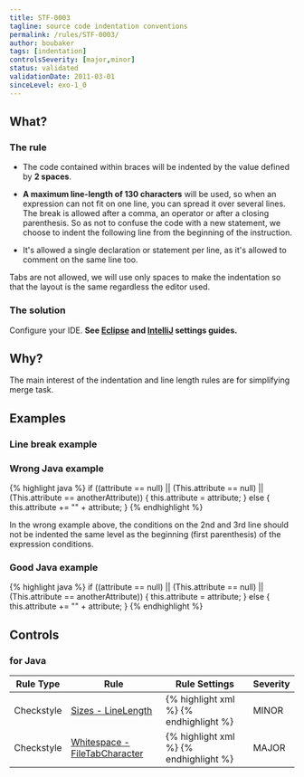 ```yaml
---
title: STF-0003
tagline: source code indentation conventions
permalink: /rules/STF-0003/
author: boubaker
tags: [indentation]
controlsSeverity: [major,minor]
status: validated
validationDate: 2011-03-01
sinceLevel: exo-1_0
---
```


<a name="what"></a>
## What?

### <i class="fa fa-info-circle"></i> The rule

  * The code contained within braces will be indented by the value defined by **2 spaces**.

  * **A maximum line-length of 130 characters** will be used, so when an expression can not fit on one line, you can spread it over
 several lines. The break is allowed after a comma, an operator or after a closing parenthesis. So as not to confuse the code
 with a new statement, we choose to indent the following line from the beginning of the instruction.

  * It's allowed a single declaration or statement per line, as it's allowed to comment on the same line too.

<div class="alert alert-danger" role="alert"><i class="fa fa-minus-circle pull-right"></i>
Tabs are not allowed, we will use only spaces to make the indentation so that the layout is the same regardless the editor used.
</div>

### <i class="fa fa-lightbulb-o"></i> The solution

Configure your IDE. **See [Eclipse](/docs/ide/eclipse/settings/) and [IntelliJ](/docs/ide/intellij/settings/) settings guides.**

<a name="why"></a>
## Why?

The main interest of the indentation and line length rules are for simplifying merge task.

<a name="examples"></a>
## Examples

### Line break example

<div class="panel panel-danger">
  <div class="panel-heading">
    <h3 class="panel-title"><i class="fa fa-thumbs-down pull-right"></i> Wrong Java example</h3>
  </div>
  <div class="panel-body">

{% highlight java %}
    if ((attribute == null)
       || (This.attribute == null)
       || (This.attribute == anotherAttribute)) {
      this.attribute = attribute;
    }
    else {
      this.attribute += "" + attribute;
    }
{% endhighlight %}

In the wrong example above, the conditions on the 2nd and 3rd line should not be indented the same level as the beginning (first parenthesis) of the expression conditions.

  </div>
</div>


<div class="panel panel-success">
  <div class="panel-heading">
    <h3 class="panel-title"><i class="fa fa-thumbs-up pull-right"></i> Good Java example</h3>
  </div>
  <div class="panel-body">

{% highlight java %}
    if ((attribute == null) ||
         (This.attribute == null) ||
         (This.attribute == anotherAttribute)) {
      this.attribute = attribute;
    }
    else {
      this.attribute += "" + attribute;
    }
{% endhighlight %}

  </div>
</div>


<a name="controls"></a>
## <i class="fa fa-shield"></i> Controls

### for Java

<div class="table-responsive">
  <table class="table">
    <thead>
      <tr>
        <th>Rule Type</th>
        <th>Rule</th>
        <th>Rule Settings</th>
        <th>Severity</th>
      </tr>
    </thead>
    <tbody>
    <tr>
      <td>Checkstyle</td>
      <td><a href="http://checkstyle.sourceforge.net/config_sizes.html#LineLength">Sizes - LineLength</a></td>
       <td>
{% highlight xml %}
<module name="LineLength">
    <property name="max" value="130"/>
    <property name="tabWidth" value="2"/>
</module>
{% endhighlight %}
       </td>
       <td>MINOR</td>
     </tr>
     <tr>
       <td>Checkstyle</td>
       <td><a href="http://checkstyle.sourceforge.net/config_whitespace.html#FileTabCharacter" >Whitespace -
       FileTabCharacter</a></td>
       <td>
{% highlight xml %}
<module name="FileTabCharacter">
    <property name="eachLine" value="true"/>
    <property name="fileExtensions" value="java,xml"/>
</module>
{% endhighlight %}
       </td>
       <td>MAJOR</td>
     </tr>
   </tbody>
  </table>
</div>
